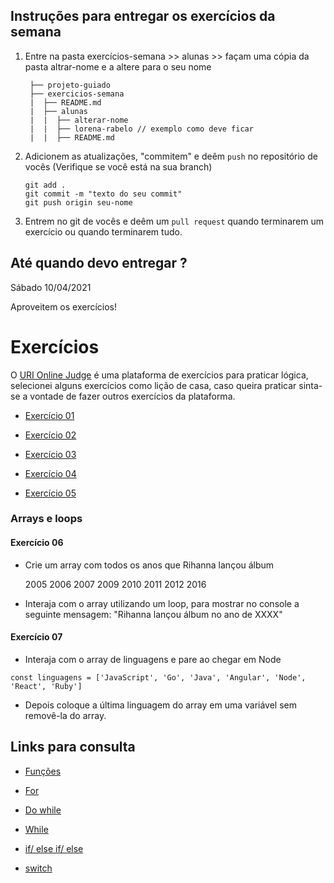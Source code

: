 ## Instruções para entregar os exercícios da semana

1. Entre na pasta exercícios-semana >> alunas >> façam uma cópia da pasta altrar-nome e a altere para o seu nome

   ```
    ├── projeto-guiado
    ├── exercicios-semana
    |  ├── README.md
    |  ├── alunas
    |  |  ├── alterar-nome
    |  |  ├── lorena-rabelo // exemplo como deve ficar
    |  |  ├── README.md

   ```

2. Adicionem as atualizações, "commitem" e deêm `push` no repositório de vocês
   (Verifique se você está na sua branch)

   ```
   git add .
   git commit -m "texto do seu commit"
   git push origin seu-nome
   ```

3. Entrem no git de vocês e deêm um `pull request` quando terminarem um exercício ou quando terminarem tudo.

## Até quando devo entregar ?

Sábado 10/04/2021

Aproveitem os exercícios!

# Exercícios

O [URI Online Judge](https://www.urionlinejudge.com.br/judge/pt/login) é uma plataforma de exercícios para praticar lógica, selecionei alguns exercícios como lição de casa, caso queira praticar sinta-se a vontade de fazer outros exercícios da plataforma.

- [Exercício 01](https://www.urionlinejudge.com.br/judge/pt/problems/view/1038)

- [Exercício 02](https://www.urionlinejudge.com.br/judge/pt/problems/view/1066)

- [Exercício 03](https://www.urionlinejudge.com.br/judge/pt/problems/view/1134)

- [Exercício 04](https://www.urionlinejudge.com.br/judge/pt/problems/view/1114)

- [Exercício 05](https://www.urionlinejudge.com.br/judge/pt/problems/view/1009)

### Arrays e loops

#### Exercício 06 

* Crie um array com todos os anos que Rihanna lançou álbum   

   2005 2006 2007 2009 2010 2011 2012 2016

* Interaja com o array utilizando um loop, para mostrar no console a seguinte mensagem: "Rihanna lançou álbum no ano de XXXX"

#### Exercício 07

* Interaja com o array de linguagens e pare ao chegar em Node

```
const linguagens = ['JavaScript', 'Go', 'Java', 'Angular', 'Node', 'React', 'Ruby']
```
* Depois coloque a última linguagem do array em uma variável sem removê-la do array.   


## Links para consulta

- [Funções](https://developer.mozilla.org/pt-BR/docs/Web/JavaScript/Guide/Fun%C3%A7%C3%B5es)

- [For](https://developer.mozilla.org/pt-BR/docs/Web/JavaScript/Reference/Statements/for)

- [Do while](https://developer.mozilla.org/pt-BR/docs/Web/JavaScript/Reference/Statements/do...while)

- [While](https://developer.mozilla.org/pt-BR/docs/Web/JavaScript/Reference/Statements/while)

- [if/ else if/ else](https://developer.mozilla.org/pt-BR/docs/Web/JavaScript/Reference/Statements/if...else)

- [switch](https://developer.mozilla.org/pt-BR/docs/Web/JavaScript/Reference/Statements/switch)


